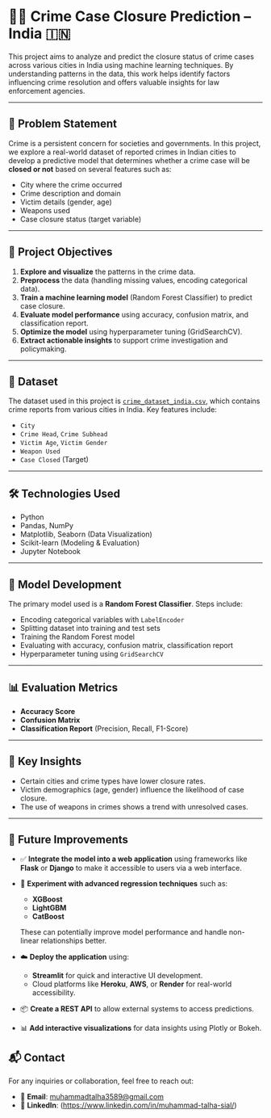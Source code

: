 # 🕵️‍♂️ Crime Case Closure Prediction – India 🇮🇳

This project aims to analyze and predict the closure status of crime cases across various cities in India using machine learning techniques. By understanding patterns in the data, this work helps identify factors influencing crime resolution and offers valuable insights for law enforcement agencies.

---

## 📌 Problem Statement

Crime is a persistent concern for societies and governments. In this project, we explore a real-world dataset of reported crimes in Indian cities to develop a predictive model that determines whether a crime case will be **closed or not** based on several features such as:

- City where the crime occurred
- Crime description and domain
- Victim details (gender, age)
- Weapons used
- Case closure status (target variable)

---

## 🎯 Project Objectives

1. **Explore and visualize** the patterns in the crime data.
2. **Preprocess** the data (handling missing values, encoding categorical data).
3. **Train a machine learning model** (Random Forest Classifier) to predict case closure.
4. **Evaluate model performance** using accuracy, confusion matrix, and classification report.
5. **Optimize the model** using hyperparameter tuning (GridSearchCV).
6. **Extract actionable insights** to support crime investigation and policymaking.

---

## 📂 Dataset

The dataset used in this project is [`crime_dataset_india.csv`](crime_dataset_india.csv), which contains crime reports from various cities in India. Key features include:

- `City`
- `Crime Head`, `Crime Subhead`
- `Victim Age`, `Victim Gender`
- `Weapon Used`
- `Case Closed` (Target)

---

## 🛠️ Technologies Used

- Python
- Pandas, NumPy
- Matplotlib, Seaborn (Data Visualization)
- Scikit-learn (Modeling & Evaluation)
- Jupyter Notebook

---

## 🧪 Model Development

The primary model used is a **Random Forest Classifier**. Steps include:

- Encoding categorical variables with `LabelEncoder`
- Splitting dataset into training and test sets
- Training the Random Forest model
- Evaluating with accuracy, confusion matrix, classification report
- Hyperparameter tuning using `GridSearchCV`

---

## 📊 Evaluation Metrics

- **Accuracy Score**
- **Confusion Matrix**
- **Classification Report** (Precision, Recall, F1-Score)

---

## 📌 Key Insights

- Certain cities and crime types have lower closure rates.
- Victim demographics (age, gender) influence the likelihood of case closure.
- The use of weapons in crimes shows a trend with unresolved cases.

---

## 📌 Future Improvements

- ✅ **Integrate the model into a web application** using frameworks like **Flask** or **Django** to make it accessible to users via a web interface.

- 🚀 **Experiment with advanced regression techniques** such as:
  - **XGBoost**
  - **LightGBM**
  - **CatBoost**
  
  These can potentially improve model performance and handle non-linear relationships better.

- ☁️ **Deploy the application** using:
  - **Streamlit** for quick and interactive UI development.
  - Cloud platforms like **Heroku**, **AWS**, or **Render** for real-world accessibility.

- 📦 **Create a REST API** to allow external systems to access predictions.

- 📊 **Add interactive visualizations** for data insights using Plotly or Bokeh.

## 📬 Contact

For any inquiries or collaboration, feel free to reach out:

- 📧 **Email**: muhammadtalha3589@gmail.com
- 💼 **LinkedIn**: (https://www.linkedin.com/in/muhammad-talha-sial/)
